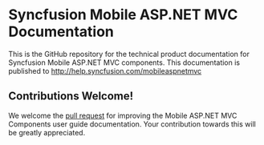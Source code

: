 # Syncfusion Mobile ASP.NET MVC Documentation

This is the GitHub repository for the technical product documentation for Syncfusion Mobile ASP.NET MVC components. This documentation is published to http://help.syncfusion.com/mobileaspnetmvc

## Contributions Welcome!

We welcome the [pull request](https://docs.github.com/en/github/managing-files-in-a-repository/editing-files-in-another-users-repository) for improving the Mobile ASP.NET MVC Components user guide documentation. Your contribution towards this will be greatly appreciated.